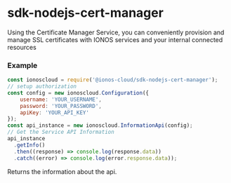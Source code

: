 # sdk-nodejs-cert-manager
Using the Certificate Manager Service, you can conveniently provision and manage SSL certificates with IONOS services and your internal connected resources


### Example

```javascript
const ionoscloud = require('@ionos-cloud/sdk-nodejs-cert-manager');
// setup authorization
const config = new ionoscloud.Configuration({
    username: 'YOUR_USERNAME',
    password: 'YOUR_PASSWORD',
    apiKey: 'YOUR_API_KEY'
});
const api_instance = new ionoscloud.InformationApi(config);
// Get the Service API Information
api_instance
  .getInfo()
  .then((response) => console.log(response.data))
  .catch((error) => console.log(error.response.data));
```

Returns the information about the api.